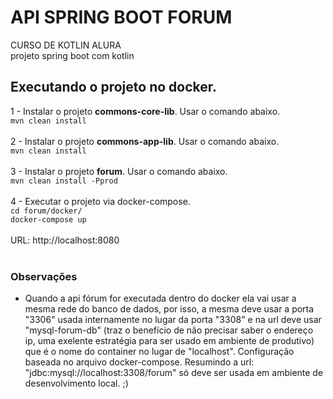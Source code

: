 # API SPRING BOOT FORUM
CURSO DE KOTLIN ALURA<br/>
projeto spring boot com kotlin<br/>
## Executando o projeto no docker.
1 - Instalar o projeto <b>commons-core-lib</b>. Usar o comando abaixo.<br/>
`mvn clean install`<br/><br/>
2 - Instalar o projeto <b>commons-app-lib</b>. Usar o comando abaixo.<br/>
`mvn clean install`<br/><br/>
3 - Instalar o projeto <b>forum</b>. Usar o comando abaixo.<br/>
`mvn clean install -Pprod`<br/><br/>
4 - Executar o projeto via docker-compose.<br/>
`cd forum/docker/`<br/>
`docker-compose up`<br/><br/>
URL: http://localhost:8080<br/><br/>

### Observações
* Quando a api fórum for executada dentro do docker ela vai usar a mesma rede do banco de dados, por isso, a mesma deve usar a porta  "3306" usada internamente no lugar da porta "3308" e na url deve usar "mysql-forum-db" (traz o benefício de não precisar saber o endereço ip, uma exelente estratégia para ser usado em ambiente de produtivo) que é o nome do container no lugar de "localhost". Configuração baseada no arquivo docker-compose. Resumindo a url: "jdbc:mysql://localhost:3308/forum" só deve ser usada em ambiente de desenvolvimento local. ;)
